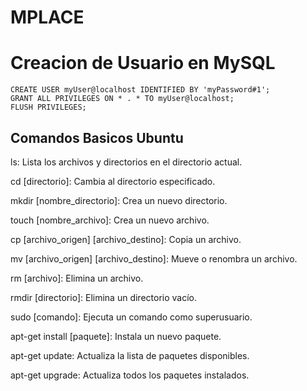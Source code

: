 # MPLACE

# Creacion de Usuario en MySQL

```mysql
CREATE USER myUser@localhost IDENTIFIED BY 'myPassword#1';
GRANT ALL PRIVILEGES ON * . * TO myUser@localhost;
FLUSH PRIVILEGES;
```

## Comandos Basicos Ubuntu
ls: Lista los archivos y directorios en el directorio actual.

cd [directorio]: Cambia al directorio especificado.

mkdir [nombre_directorio]: Crea un nuevo directorio.

touch [nombre_archivo]: Crea un nuevo archivo.

cp [archivo_origen] [archivo_destino]: Copia un archivo.

mv [archivo_origen] [archivo_destino]: Mueve o renombra un archivo.

rm [archivo]: Elimina un archivo.

rmdir [directorio]: Elimina un directorio vacío.

sudo [comando]: Ejecuta un comando como superusuario.

apt-get install [paquete]: Instala un nuevo paquete.

apt-get update: Actualiza la lista de paquetes disponibles.

apt-get upgrade: Actualiza todos los paquetes instalados.